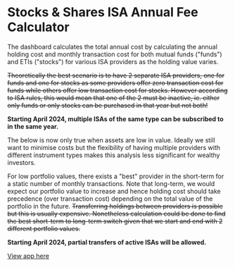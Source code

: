 # Stocks & Shares ISA Annual Fee Calculator

The dashboard calculates the total annual cost by calculating the annual holding cost and monthly transaction cost for both mutual funds ("funds") and ETIs ("stocks") for various ISA providers as the holding value varies.


~~Theoretically the best scenario is to have 2 separate ISA providers, one for funds and one for stocks as some providers offer zero transaction cost for funds while others offer low transaction cost for stocks.
However according to ISA rules, this would mean that one of the 2 must be inactive, ie. either only funds or only stocks can be purchased in that year but not both!~~

**Starting April 2024, multiple ISAs of the same type can be subscribed to in the same year.**

The below is now only true when assets are low in value. Ideally we still want to minimise costs but the flexibility of having multiple providers with different instrument types makes this analysis less significant for wealthy investors.

For low portfolio values, there exists a "best" provider in the short-term for a static number of monthly transactions. Note that long-term, we would expect our portfolio value to increase and hence holding cost should take precedence (over transaction cost) depending on the total value of the portfolio in the future.
~~Transferring holdings between providers is possible but this is usually expensive. Nonetheless calculation could be done to find the best short-term to long-term switch given that we start and end with 2 different portfolio values.~~

**Starting April 2024, partial transfers of active ISAs will be allowed.**


[View app here](https://amshenoy.github.io/ss-isa-calculator)
